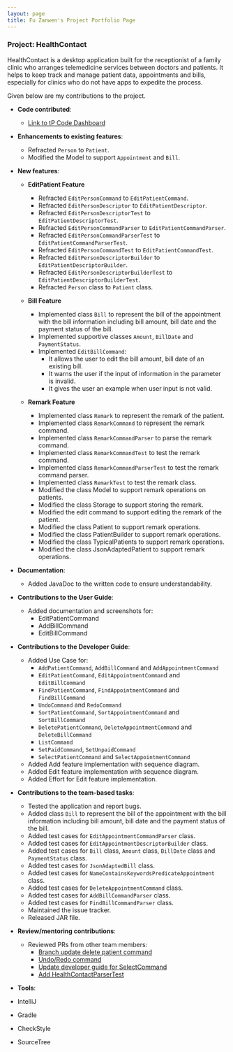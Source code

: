 ```yaml
---
layout: page
title: Fu Zanwen's Project Portfolio Page
---
```


### Project: HealthContact

HealthContact is a desktop application built for the receptionist of a family clinic who arranges telemedicine services between doctors and patients.
It helps to keep track and manage patient data, appointments and bills, especially for clinics who do not have apps to expedite the process.

Given below are my contributions to the project.

* **Code contributed**:
  * [Link to tP Code Dashboard](https://nus-cs2103-ay2223s1.github.io/tp-dashboard/?search=fuzanwenn&breakdown=true&sort=groupTitle&sortWithin=title&since=2022-09-16&timeframe=commit&mergegroup=&groupSelect=groupByRepos&checkedFileTypes=docs~functional-code~test-code~other&tabOpen=true&tabType=authorship&tabAuthor=guokweijie&tabRepo=AY2223S1-CS2103T-W08-1%2Ftp%5Bmaster%5D&authorshipIsMergeGroup=false&authorshipFileTypes=docs~functional-code~test-code&authorshipIsBinaryFileTypeChecked=false&authorshipIsIgnoredFilesChecked=false)

* **Enhancements to existing features**:
  * Refracted `Person` to `Patient`.
  * Modified the Model to support `Appointment` and `Bill`.

* **New features**:
  * **EditPatient Feature**
    * Refracted `EditPersonCommand` to `EditPatientCommand`.
    * Refracted `EditPersonDescriptor` to `EditPatientDescriptor`.
    * Refracted `EditPersonDescriptorTest` to `EditPatientDescriptorTest`.
    * Refracted `EditPersonCommandParser` to `EditPatientCommandParser`.
    * Refracted `EditPersonCommandParserTest` to `EditPatientCommandParserTest`.
    * Refracted `EditPersonCommandTest` to `EditPatientCommandTest`.
    * Refracted `EditPersonDescriptorBuilder` to `EditPatientDescriptorBuilder`.
    * Refracted `EditPersonDescriptorBuilderTest` to `EditPatientDescriptorBuilderTest`.
    * Refracted `Person` class to `Patient` class.

  * **Bill Feature**
    * Implemented class `Bill` to represent the bill of the appointment with the bill information including
      bill amount, bill date and the payment status of the bill.
    * Implemented supportive classes `Amount`, `BillDate` and `PaymentStatus`.
    * Implemented `EditBillCommand`:
      * It allows the user to edit the bill amount, bill date of an existing bill.
      * It warns the user if the input of information in the parameter is invalid.
      * It gives the user an example when user input is not valid.

  * **Remark Feature**
    * Implemented class `Remark` to represent the remark of the patient.
    * Implemented class `RemarkCommand` to represent the remark command.
    * Implemented class `RemarkCommandParser` to parse the remark command.
    * Implemented class `RemarkCommandTest` to test the remark command.
    * Implemented class `RemarkCommandParserTest` to test the remark command parser.
    * Implemented class `RemarkTest` to test the remark class.
    * Modified the class Model to support remark operations on patients.
    * Modified the class Storage to support storing the remark.
    * Modified the edit command to support editing the remark of the patient.
    * Modified the class Patient to support remark operations.
    * Modified the class PatientBuilder to support remark operations.
    * Modified the class TypicalPatients to support remark operations.
    * Modified the class JsonAdaptedPatient to support remark operations.

* **Documentation**:
  * Added JavaDoc to the written code to ensure understandability.

* **Contributions to the User Guide**:
  * Added documentation and screenshots for:
    * EditPatientCommand
    * AddBillCommand
    * EditBillCommand

* **Contributions to the Developer Guide**:
  * Added Use Case for:
    * `AddPatientCommand`, `AddBillCommand` and `AddAppointmentCommand`
    * `EditPatientCommand`, `EditAppointmentComman`d and `EditBillCommand`
    * `FindPatientCommand`, `FindAppointmentCommand` and `FindBillCommand`
    * `UndoCommand` and `RedoCommand`
    * `SortPatientCommand`, `SortAppointmentCommand` and `SortBillCommand`
    * `DeletePatientCommand`, `DeleteAppointmentCommand` and `DeleteBillCommand`
    * `ListCommand`
    * `SetPaidCommand`, `SetUnpaidCommand`
    * `SelectPatientCommand` and `SelectAppointmentCommand`
  * Added Add feature implementation with sequence diagram.
  * Added Edit feature implementation with sequence diagram.
  * Added Effort for Edit feature implementation.

* **Contributions to the team-based tasks**:
  * Tested the application and report bugs.
  * Added class `Bill` to represent the bill of the appointment with the bill information including
    bill amount, bill date and the payment status of the bill.
  * Added test cases for `EditAppointmentCommandParser` class.
  * Added test cases for `EditAppointmentDescriptorBuilder` class.
  * Added test cases for `Bill` class, `Amount` class, `BillDate` class and `PaymentStatus` class.
  * Added test cases for `JsonAdaptedBill` class.
  * Added test cases for `NameContainsKeywordsPredicateAppointment` class.
  * Added test cases for `DeleteAppointmentCommand` class.
  * Added test cases for `AddBillCommandParser` class.
  * Added test cases for `FindBillCommandParser` class.
  * Maintained the issue tracker.
  * Released JAR file.

* **Review/mentoring contributions**:
  * Reviewed PRs from other team members:
    * [Branch update delete patient command](https://github.com/AY2223S1-CS2103T-W08-1/tp/pull/81)
    * [Undo/Redo command](https://github.com/AY2223S1-CS2103T-W08-1/tp/pull/136)
    * [Update developer guide for SelectCommand](https://github.com/AY2223S1-CS2103T-W08-1/tp/pull/136)
    * [Add HealthContactParserTest](https://github.com/AY2223S1-CS2103T-W08-1/tp/pull/340)

* **Tools**:
* IntelliJ
* Gradle
* CheckStyle
* SourceTree

